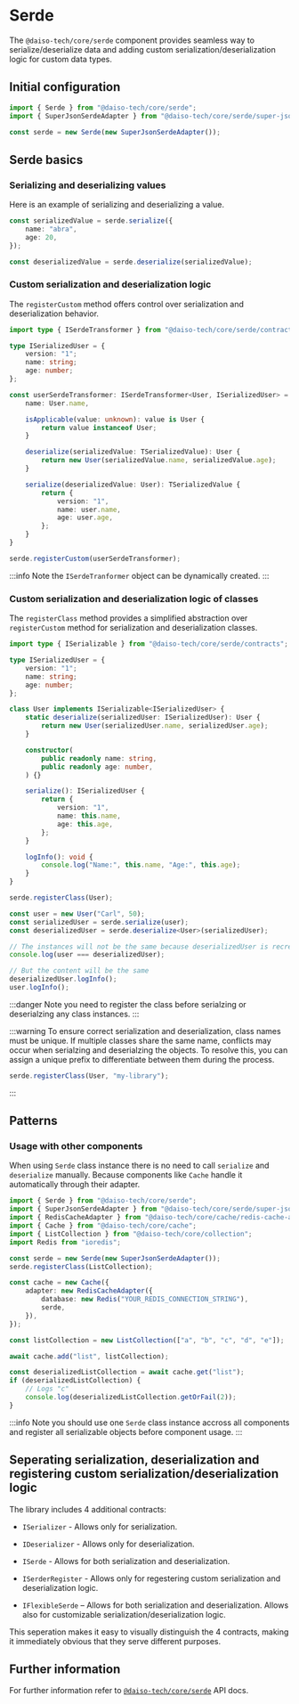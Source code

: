 # Serde

The `@daiso-tech/core/serde` component provides seamless way to serialize/deserialize data and adding custom serialization/deserialization logic for custom data types.

## Initial configuration

```ts
import { Serde } from "@daiso-tech/core/serde";
import { SuperJsonSerdeAdapter } from "@daiso-tech/core/serde/super-json-serde-adapter";

const serde = new Serde(new SuperJsonSerdeAdapter());
```

## Serde basics

### Serializing and deserializing values

Here is an example of serializing and deserializing a value.

```ts
const serializedValue = serde.serialize({
    name: "abra",
    age: 20,
});

const deserializedValue = serde.deserialize(serializedValue);
```

### Custom serialization and deserialization logic

The `registerCustom` method offers control over serialization and deserialization behavior.

```ts
import type { ISerdeTransformer } from "@daiso-tech/core/serde/contracts";

type ISerializedUser = {
    version: "1";
    name: string;
    age: number;
};

const userSerdeTransformer: ISerdeTransformer<User, ISerializedUser> = {
    name: User.name,

    isApplicable(value: unknown): value is User {
        return value instanceof User;
    }

    deserialize(serializedValue: TSerializedValue): User {
        return new User(serializedValue.name, serializedValue.age);
    }

    serialize(deserializedValue: User): TSerializedValue {
        return {
            version: "1",
            name: user.name,
            age: user.age,
        };
    }
}

serde.registerCustom(userSerdeTransformer);
```

:::info
Note the `ISerdeTranformer` object can be dynamically created.
:::

### Custom serialization and deserialization logic of classes

The `registerClass` method provides a simplified abstraction over `registerCustom` method for serialization and deserialization classes.

```ts
import type { ISerializable } from "@daiso-tech/core/serde/contracts";

type ISerializedUser = {
    version: "1";
    name: string;
    age: number;
};

class User implements ISerializable<ISerializedUser> {
    static deserialize(serializedUser: ISerializedUser): User {
        return new User(serializedUser.name, serializedUser.age);
    }

    constructor(
        public readonly name: string,
        public readonly age: number,
    ) {}

    serialize(): ISerializedUser {
        return {
            version: "1",
            name: this.name,
            age: this.age,
        };
    }

    logInfo(): void {
        console.log("Name:", this.name, "Age:", this.age);
    }
}

serde.registerClass(User);

const user = new User("Carl", 50);
const serializedUser = serde.serialize(user);
const deserializedUser = serde.deserialize<User>(serializedUser);

// The instances will not be the same because deserializedUser is recreated.
console.log(user === deserializedUser);

// But the content will be the same
deserializedUser.logInfo();
user.logInfo();
```

:::danger
Note you need to register the class before serialzing or deserialzing any class instances.
:::

:::warning
To ensure correct serialization and deserialization, class names must be unique. If multiple classes share the same name, conflicts may occur when serialzing and deserialzing the objects. To resolve this, you can assign a unique prefix to differentiate between them during the process.

```ts
serde.registerClass(User, "my-library");
```
:::

## Patterns

### Usage with other components

When using `Serde` class instance there is no need to call `serialize` and `deserialize` manually. Because components like `Cache` handle it automatically through their adapter.

```ts
import { Serde } from "@daiso-tech/core/serde";
import { SuperJsonSerdeAdapter } from "@daiso-tech/core/serde/super-json-serde-adapter";
import { RedisCacheAdapter } from "@daiso-tech/core/cache/redis-cache-adapter";
import { Cache } from "@daiso-tech/core/cache";
import { ListCollection } from "@daiso-tech/core/collection";
import Redis from "ioredis";

const serde = new Serde(new SuperJsonSerdeAdapter());
serde.registerClass(ListCollection);

const cache = new Cache({
    adapter: new RedisCacheAdapter({
        database: new Redis("YOUR_REDIS_CONNECTION_STRING"),
        serde,
    }),
});

const listCollection = new ListCollection(["a", "b", "c", "d", "e"]);

await cache.add("list", listCollection);

const deserializedListCollection = await cache.get("list");
if (deserializedListCollection) {
    // Logs "c"
    console.log(deserializedListCollection.getOrFail(2));
}
```

:::info
Note you should use one `Serde` class instance accross all components and register all serializable objects before component usage.
:::

## Seperating serialization, deserialization and registering custom serialization/deserialization logic

The library includes 4 additional contracts:

-   `ISerializer` - Allows only for serialization.

-   `IDeserializer` - Allows only for deserialization.

-   `ISerde` - Allows for both serialization and deserialization.

-   `ISerderRegister` - Allows only for regestering custom serialization and deserialization logic.

-   `IFlexibleSerde` – Allows for both serialization and deserialization. Allows also for customizable serialization/deserialization logic.

This seperation makes it easy to visually distinguish the 4 contracts, making it immediately obvious that they serve different purposes.


## Further information

For further information refer to [`@daiso-tech/core/serde`](https://yousif-khalil-abdulkarim.github.io/daiso-core/modules/Serde.html) API docs.
